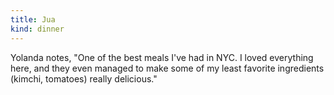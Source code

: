 ```yaml
---
title: Jua
kind: dinner
---
```

Yolanda notes, "One of the best meals I've had in NYC. I loved everything here, and they even managed to make some of my least favorite ingredients (kimchi, tomatoes) really delicious."
